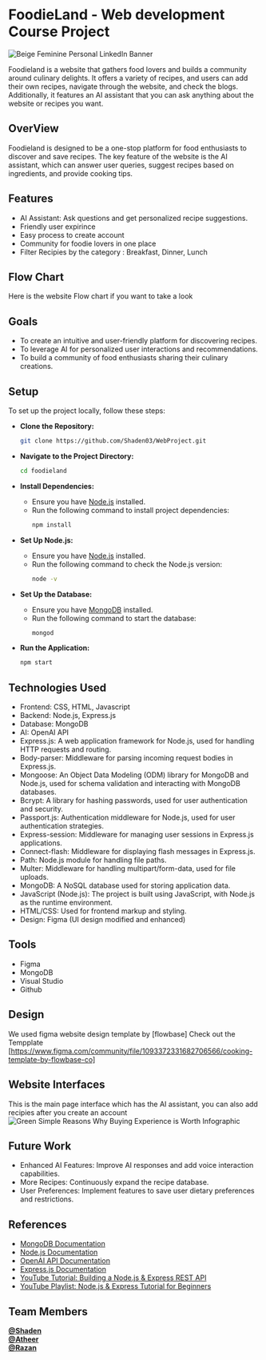 # FoodieLand - Web development Course Project <a name="TOP"></a>


![Beige Feminine Personal LinkedIn Banner](https://github.com/Shaden03/WebProject/assets/116809090/023a544c-885a-4708-a3bd-3f4d4352d5b6)

Foodieland is a website that gathers food lovers and builds a community around culinary delights. It offers a variety of recipes, and users can add their own recipes, navigate through the website, and check the blogs. Additionally, it features an AI assistant that you can ask anything about the website or recipes you want.

## OverView 
Foodieland is designed to be a one-stop platform for food enthusiasts to discover and save recipes. The key feature of the website is the AI assistant, which can answer user queries, suggest recipes based on ingredients, and provide cooking tips.

## Features
* AI Assistant: Ask questions and get personalized recipe suggestions.
* Friendly user expirince
* Easy process to create account
* Community for foodie lovers in one place 
* Filter Recipies by the category : Breakfast, Dinner, Lunch

## Flow Chart
Here is the website Flow chart if you want to take a look

## Goals
* To create an intuitive and user-friendly platform for discovering recipes.
* To leverage AI for personalized user interactions and recommendations.
* To build a community of food enthusiasts sharing their culinary creations.

## Setup

To set up the project locally, follow these steps:

* **Clone the Repository:**
  ```bash
  git clone https://github.com/Shaden03/WebProject.git
  ```

* **Navigate to the Project Directory:**
  ```bash
  cd foodieland
  ```

* **Install Dependencies:**
  - Ensure you have [Node.js](https://nodejs.org/) installed.
  - Run the following command to install project dependencies:
    ```bash
    npm install
    ```

* **Set Up Node.js:**
  - Ensure you have [Node.js](https://nodejs.org/) installed.
  - Run the following command to check the Node.js version:
    ```bash
    node -v
    ```

* **Set Up the Database:**
  - Ensure you have [MongoDB](https://www.mongodb.com/) installed.
  - Run the following command to start the database:
    ```bash
    mongod
    ```

* **Run the Application:**
  ```bash
  npm start
  ```

## Technologies Used
* Frontend: CSS, HTML, Javascript
* Backend: Node.js, Express.js
* Database: MongoDB
* AI: OpenAI API
* Express.js: A web application framework for Node.js, used for handling HTTP requests and routing.
* Body-parser: Middleware for parsing incoming request bodies in Express.js.
* Mongoose: An Object Data Modeling (ODM) library for MongoDB and Node.js, used for schema validation and interacting with MongoDB databases.
* Bcrypt: A library for hashing passwords, used for user authentication and security.
* Passport.js: Authentication middleware for Node.js, used for user authentication strategies.
* Express-session: Middleware for managing user sessions in Express.js applications.
* Connect-flash: Middleware for displaying flash messages in Express.js.
* Path: Node.js module for handling file paths.
* Multer: Middleware for handling multipart/form-data, used for file uploads.
* MongoDB: A NoSQL database used for storing application data.
* JavaScript (Node.js): The project is built using JavaScript, with Node.js as the runtime environment.
* HTML/CSS: Used for frontend markup and styling.
* Design: Figma (UI design modified and enhanced)

## Tools
* Figma
* MongoDB
* Visual Studio
* Github


## Design
We used figma website design template by [flowbase]
Check out the Tempplate [https://www.figma.com/community/file/1093372331682706566/cooking-template-by-flowbase-co]


## Website Interfaces
This is the main page interface which has the AI assistant, you can also add recipies after you create an account ![Green Simple Reasons Why Buying Experience is Worth Infographic](https://github.com/Shaden03/WebProject/assets/116809090/8e8b75d8-b589-4e70-81aa-19497bad8705)


## Future Work
* Enhanced AI Features: Improve AI responses and add voice interaction capabilities.
* More Recipes: Continuously expand the recipe database.
* User Preferences: Implement features to save user dietary preferences and restrictions.

## References
* [MongoDB Documentation](https://www.mongodb.com/docs/)
* [Node.js Documentation](https://nodejs.org/api/documentation.html)
* [OpenAI API Documentation](https://platform.openai.com/docs/overview)
* [Express.js Documentation](https://devdocs.io/express/)
* [YouTube Tutorial: Building a Node.js & Express REST API](https://www.youtube.com/watch?v=BDo1lgaZuII)
* [YouTube Playlist: Node.js & Express Tutorial for Beginners](https://www.youtube.com/watch?v=0nWiSDc64ms&list=PLXgJ7cArk9uR_xxd3iZIwTg0mKUDYsxoi)

## Team Members
[**@Shaden**](https://github.com/Shaden03)<br>
[**@Atheer**](https://github.com/Atheer31-3)<br>
[**@Razan**](https://github.com/Razankh7)<br>

